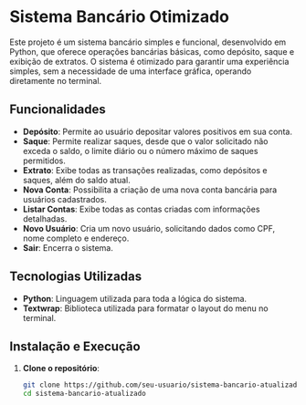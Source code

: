 # Sistema Bancário Otimizado

Este projeto é um sistema bancário simples e funcional, desenvolvido em Python, que oferece operações bancárias básicas, como depósito, saque e exibição de extratos. O sistema é otimizado para garantir uma experiência simples, sem a necessidade de uma interface gráfica, operando diretamente no terminal.

## Funcionalidades

- **Depósito**: Permite ao usuário depositar valores positivos em sua conta.
- **Saque**: Permite realizar saques, desde que o valor solicitado não exceda o saldo, o limite diário ou o número máximo de saques permitidos.
- **Extrato**: Exibe todas as transações realizadas, como depósitos e saques, além do saldo atual.
- **Nova Conta**: Possibilita a criação de uma nova conta bancária para usuários cadastrados.
- **Listar Contas**: Exibe todas as contas criadas com informações detalhadas.
- **Novo Usuário**: Cria um novo usuário, solicitando dados como CPF, nome completo e endereço.
- **Sair**: Encerra o sistema.

## Tecnologias Utilizadas

- **Python**: Linguagem utilizada para toda a lógica do sistema.
- **Textwrap**: Biblioteca utilizada para formatar o layout do menu no terminal.

## Instalação e Execução

1. **Clone o repositório**:

   ```bash
   git clone https://github.com/seu-usuario/sistema-bancario-atualizado.git
   cd sistema-bancario-atualizado

